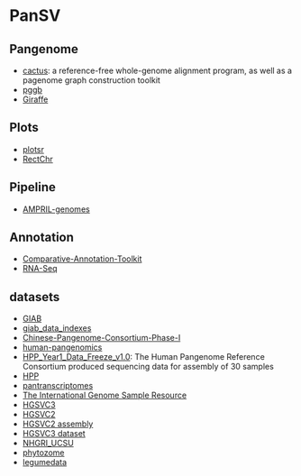 # PanSV

## Pangenome
* [cactus](https://github.com/ComparativeGenomicsToolkit/cactus): a reference-free whole-genome alignment program, as well as a pagenome graph construction toolkit
* [pggb](https://github.com/pangenome/pggb)
* [Giraffe]()


## Plots
* [plotsr](https://github.com/schneebergerlab/plotsr)
* [RectChr](https://github.com/BGI-shenzhen/RectChr)


## Pipeline

* [AMPRIL-genomes](https://github.com/schneebergerlab/AMPRIL-genomes)

## Annotation
* [Comparative-Annotation-Toolkit](https://github.com/ComparativeGenomicsToolkit/Comparative-Annotation-Toolkit)
* [RNA-Seq](https://github.com/Shuhua-Group/RNA-Seq)


## datasets
* [GIAB](https://www.nist.gov/programs-projects/genome-bottle)
* [giab_data_indexes](https://github.com/genome-in-a-bottle/giab_data_indexes)
* [Chinese-Pangenome-Consortium-Phase-I](https://github.com/Shuhua-Group/Chinese-Pangenome-Consortium-Phase-I)
* [human-pangenomics](https://github.com/human-pangenomics)
* [HPP_Year1_Data_Freeze_v1.0](https://github.com/human-pangenomics/HPP_Year1_Data_Freeze_v1.0): The Human Pangenome Reference Consortium produced sequencing data for assembly of 30 samples
* [HPP](https://s3-us-west-2.amazonaws.com/human-pangenomics/index.html?prefix=working/)
* [pantranscriptomes](http://cgl.gi.ucsc.edu/data/vgrna/pantranscriptomes/)
* [The International Genome Sample Resource](https://www.internationalgenome.org/data-portal/sample)
* [HGSVC3](https://www.internationalgenome.org/data-portal/data-collection/hgsvc3)
* [HGSVC2](https://www.internationalgenome.org/data-portal/data-collection/hgsvc2)
* [HGSVC2 assembly](http://ftp.1000genomes.ebi.ac.uk/vol1/ftp/data_collections/HGSVC2/release/v1.0/assemblies/)
* [HGSVC3 dataset](http://ftp.1000genomes.ebi.ac.uk/vol1/ftp/data_collections/HGSVC3/working/)
* [NHGRI_UCSU](https://s3-us-west-2.amazonaws.com/human-pangenomics/index.html?prefix=NHGRI_UCSC_panel/)
* [phytozome](https://phytozome-next.jgi.doe.gov/)
* [legumedata](https://www.legumedata.org/)

